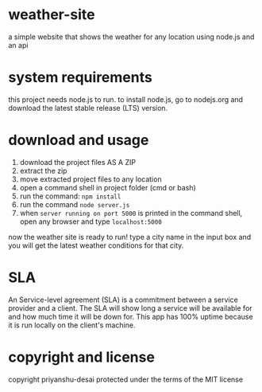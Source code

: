 # weather-site
a simple website that shows the weather for any location using node.js and an api

# system requirements
this project needs node.js to run. to install node.js, go to nodejs.org and download the latest stable release (LTS) version.

# download and usage
1. download the project files AS A ZIP
2. extract the zip
3. move extracted project files to any location
4. open a command shell in project folder (cmd or bash)
5. run the command: `npm install`
6. run the command `node server.js`
7. when `server running on port 5000` is printed in the command shell, open any browser and type `localhost:5000`

now the weather site is ready to run! type a city name in the input box and you will get the latest weather conditions for that city.

# SLA
An Service-level agreement (SLA) is a commitment between a service provider and a client. The SLA will show long a service will be available for and how much time it will be down for.
This app has 100% uptime because it is run locally on the client's machine. 

# copyright and license
copyright priyanshu-desai
protected under the terms of the MIT license
